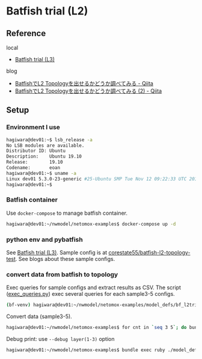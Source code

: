 # Batfish trial (L2)

## Reference

local
* [Batfish trial (L3)](../bf_l3trial/info.md)

blog
* [BatfishでL2 Topologyを出せるかどうか調べてみる \- Qiita](https://qiita.com/corestate55/items/50ba0ae3e204d84fb03e)
* [BatfishでL2 Topologyを出せるかどうか調べてみる \(2\) \- Qiita](https://qiita.com/corestate55/items/bfac369b3f4532e5acef)

## Setup

### Environment I use

```bash
hagiwara@dev01:~$ lsb_release -a
No LSB modules are available.
Distributor ID: Ubuntu
Description:    Ubuntu 19.10
Release:        19.10
Codename:       eoan
hagiwara@dev01:~$ uname -a
Linux dev01 5.3.0-23-generic #25-Ubuntu SMP Tue Nov 12 09:22:33 UTC 2019 x86_64 x86_64 x86_64 GNU/Linux
hagiwara@dev01:~$ 
```

### Batfish container

Use `docker-compose` to manage batfish container.

```bash
hagiwara@dev01:~/nwmodel/netomox-examples$ docker-compose up -d 
```

### python env and pybatfish

See [Batfish trial (L3)](../bf_l3trial/info.md).
Sample config is at [corestate55/batfish\-l2\-topology\-test](https://github.com/corestate55/batfish-l2-topology-test).
See blogs about these sample configs.

### convert data from batfish to topology

Exec queries for sample configs and extract results as CSV. 
The script ([exec_queries.py](./exec_queries.py)) exec several queries for each sample3-5 configs.
```bash
(bf-venv) hagiwara@dev01:~/nwmodel/netomox-examples/model_defs/bf_l2trial$ python exec_queries.py 
```

Convert data (sample3-5).
```bash
hagiwara@dev01:~/nwmodel/netomox-examples$ for cnt in `seq 3 5`; do bundle exec rake TARGET=./model_defs/bf_l2s${cnt}.rb; done
```

Debug print: use `--debug layer(1-3)` option
```bash
hagiwara@dev01:~/nwmodel/netomox-examples$ bundle exec ruby ./model_defs/bf_l2s3.rb --debug L1
```
